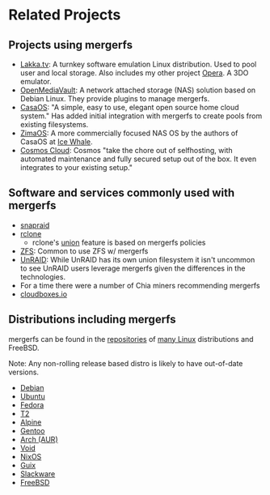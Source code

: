 # Related Projects

## Projects using mergerfs

* [Lakka.tv](https://lakka.tv/): A turnkey software emulation Linux
  distribution. Used to pool user and local storage. Also includes my
  other project [Opera](https://retroarch.com/). A 3DO emulator.
* [OpenMediaVault](https://www.openmediavault.org): A network attached
  storage (NAS) solution based on Debian Linux. They provide plugins
  to manage mergerfs.
* [CasaOS](https://casaos.io): "A simple, easy to use, elegant open
  source home cloud system." Has added initial integration with
  mergerfs to create pools from existing filesystems.
* [ZimaOS](https://github.com/IceWhaleTech/zimaos-rauc): A more
  commercially focused NAS OS by the authors of CasaOS at [Ice
  Whale](https://www.zimaboard.com/).
* [Cosmos Cloud](https://cosmos-cloud.io/): Cosmos "take the chore out
  of selfhosting, with automated maintenance and fully secured setup
  out of the box. It even integrates to your existing setup."


## Software and services commonly used with mergerfs

* [snapraid](https://www.snapraid.it/)
* [rclone](https://rclone.org/)
  * rclone's [union](https://rclone.org/union/) feature is based on
    mergerfs policies
* [ZFS](https://openzfs.org/): Common to use ZFS w/ mergerfs
* [UnRAID](https://unraid.net): While UnRAID has its own union
  filesystem it isn't uncommon to see UnRAID users leverage mergerfs
  given the differences in the technologies.
* For a time there were a number of Chia miners recommending mergerfs
* [cloudboxes.io](https://cloudboxes.io/wiki/how-to/apps/set-up-mergerfs-using-ssh)


## Distributions including mergerfs

mergerfs can be found in the
[repositories](https://pkgs.org/download/mergerfs) of [many
Linux](https://repology.org/project/mergerfs/versions) distributions
and FreeBSD.

Note: Any non-rolling release based distro is likely to have
out-of-date versions.

* [Debian](https://packages.debian.org/bullseye/mergerfs)
* [Ubuntu](https://launchpad.net/ubuntu/+source/mergerfs)
* [Fedora](https://rpmsphere.github.io/)
* [T2](https://t2sde.org/packages/mergerfs)
* [Alpine](https://pkgs.alpinelinux.org/packages?name=mergerfs&branch=edge&repo=&arch=&maintainer=)
* [Gentoo](https://packages.gentoo.org/packages/sys-fs/mergerfs)
* [Arch (AUR)](https://aur.archlinux.org/packages/mergerfs)
* [Void](https://voidlinux.org/packages/?arch=x86_64&q=mergerfs)
* [NixOS](https://search.nixos.org/packages?type=packages&query=mergerfs)
* [Guix]()
* [Slackware](https://slackbuilds.org/repository/15.0/system/mergerfs/?search=mergerfs)
* [FreeBSD](https://www.freshports.org/filesystems/mergerfs)
